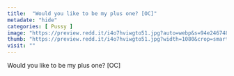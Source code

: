 ```yaml
---
title:  "Would you like to be my plus one? [OC]"
metadate: "hide"
categories: [ Pussy ]
image: "https://preview.redd.it/i4o7hviwgto51.jpg?auto=webp&s=94e246748edaced9aaf855c81f8eaf7d4a4e5e35"
thumb: "https://preview.redd.it/i4o7hviwgto51.jpg?width=1080&crop=smart&auto=webp&s=ca76b66f55aa0cf8d284fac138168d8882bc0450"
visit: ""
---
```

Would you like to be my plus one? [OC]
